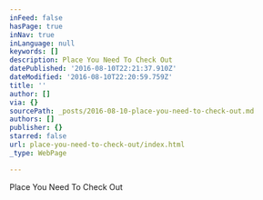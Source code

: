 ```yaml
---
inFeed: false
hasPage: true
inNav: true
inLanguage: null
keywords: []
description: Place You Need To Check Out
datePublished: '2016-08-10T22:21:37.910Z'
dateModified: '2016-08-10T22:20:59.759Z'
title: ''
author: []
via: {}
sourcePath: _posts/2016-08-10-place-you-need-to-check-out.md
authors: []
publisher: {}
starred: false
url: place-you-need-to-check-out/index.html
_type: WebPage

---
```

Place You Need To Check Out
